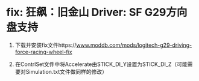 ---
---
# fix: 狂飙：旧金山 Driver: SF G29方向盘支持

1. 下载并安装fix文件https://www.moddb.com/mods/logitech-g29-driving-force-racing-wheel-fix

2. 在ContrlSet文件中将Accelerate由STICK_DI_Y设置为STICK_DI_Z（可能需要对Simulation.txt文件做同样的修改）